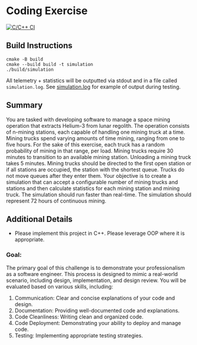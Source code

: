 # Coding Exercise
[![C/C++ CI](https://github.com/josephch50/Coding-Exercise-2024/actions/workflows/compileandrun.yml/badge.svg)](https://github.com/josephch50/Coding-Exercise-2024/actions/workflows/compileandrun.yml)

## Build Instructions
```
cmake -B build
cmake --build build -t simulation
./build/simulation
```
All telemetry + statistics will be outputted via stdout and in a file called `simulation.log`.
See [simulation.log](simulation.log) for example of output during testing.

## Summary
You are tasked with developing software to manage a space mining operation that extracts Helium-3 from lunar regolith. The operation consists of n-mining stations, each capable of handling one mining truck at a time. Mining trucks spend varying amounts of time mining, ranging from one to five hours. For the sake of this exercise, each truck has a random probability of mining in that range, per load. Mining trucks require 30 minutes to transition to an available mining station. Unloading a mining truck takes 5 minutes. Mining trucks should be directed to the first open station or if all stations are occupied, the station with the shortest queue. Trucks do not move queues after they enter them. Your objective is to create a simulation that can accept a configurable number of mining trucks and stations and then calculate statistics for each mining station and mining truck. The simulation should run faster than real-time. The simulation should represent 72 hours of continuous mining.

## Additional Details
* Please implement this project in C++. Please leverage OOP where it is appropriate.

### Goal:
The primary goal of this challenge is to demonstrate your professionalism as a software engineer. This process is designed to mimic a real-world scenario, including design, implementation, and design review. You will be evaluated based on various skills, including:
1. Communication: Clear and concise explanations of your code and design.
2. Documentation: Providing well-documented code and explanations.
3. Code Cleanliness: Writing clean and organized code.
4. Code Deployment: Demonstrating your ability to deploy and manage code.
5. Testing: Implementing appropriate testing strategies.